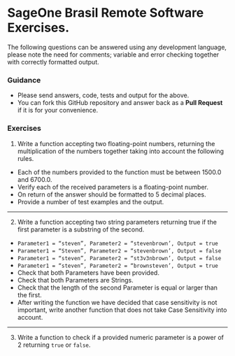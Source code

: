 # SageOne Brasil Remote Software Exercises.

The following questions can be answered using any development language, please note the need for comments; variable and error checking together with correctly formatted output.

### Guidance

  * Please send answers, code, tests and output for the above.
  * You can fork this GitHub repository and answer back as a **Pull Request** if it is for your convenience.


### Exercises

1. Write a function accepting two floating-point numbers, returning the multiplication of the numbers together taking into account the following rules.

  - Each of the numbers provided to the function must be between 1500.0 and 6700.0.
  - Verify each of the received parameters is a floating-point number.
  - On return of the answer should be formatted to 5 decimal places.
  - Provide a number of test examples and the output.

  ---

2. Write a function accepting two string parameters returning true if the first parameter is a substring of the second.

  - `Parameter1 = “steven”, Parameter2 = “stevenbrown’, Output = true`
  - `Parameter1 = “Steven”, Parameter2 = “stevenbrown’, Output = false`
  - `Parameter1 = “steven”, Parameter2 = “st3v3nbrown’, Output = false`
  - `Parameter1 = “steven”, Parameter2 = “brownsteven’, Output = true`
  - Check that both Parameters have been provided.
  - Check that both Parameters are Strings.
  - Check that the length of the second Parameter is equal or larger than the first.
  - After writing the function we have decided that case sensitivity is not important, write another function that does not take Case Sensitivity into account.

  ---

3. Write a function to check if a provided numeric parameter is a power of 2 returning `true` or `false`.
